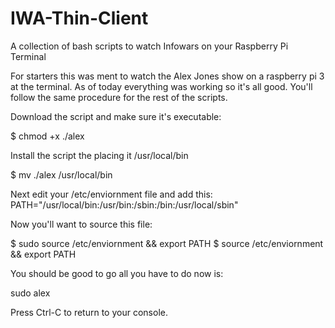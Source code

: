 # IWA-Thin-Client
A collection of bash scripts to watch Infowars on your Raspberry Pi Terminal 

For starters this was ment to watch the Alex Jones show on a raspberry pi 3 at the terminal. As of today everything was working so it's all good. You'll follow the same procedure for the rest of the scripts. 

Download the script and make sure it's executable: 

$ chmod +x ./alex 

Install the script the placing it /usr/local/bin

$ mv ./alex /usr/local/bin

Next edit your /etc/enviornment file and add this:
PATH="/usr/local/bin:/usr/bin:/sbin:/bin:/usr/local/sbin" 

Now you'll want to source this file: 

$ sudo source /etc/enviornment && export PATH
$ source /etc/enviornment && export PATH

You should be good to go all you have to do now is: 

sudo alex

Press Ctrl-C to return to your console. 
